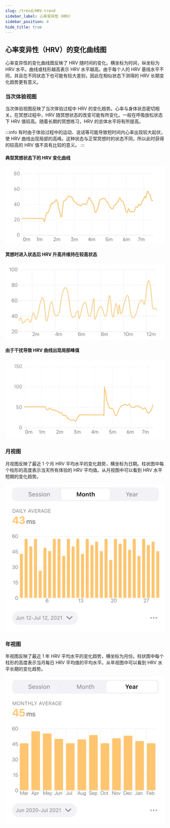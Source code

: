```yaml
---
slug: /trend/HRV-trend
sidebar_label: 心率变异性（HRV）
sidebar_position: 4
hide_title: true
---
```


## 心率变异性（HRV）的变化曲线图

心率变异性的变化曲线图反映了 HRV 随时间的变化。横坐标为时间，纵坐标为 HRV 水平。曲线或柱形越高表示 HRV 水平越高。由于每个人的 HRV 基线水平不同，并且在不同状态下也可能有较大差别，因此在相似状态下测得的 HRV 长期变化趋势更有意义。

### 当次体验视图

当次体验视图反映了当次体验过程中 HRV 的变化趋势。心率与身体状态密切相关。在冥想过程中，HRV 随冥想状态的改变可能有所变化。一般在呼吸放松状态下 HRV 值较高。随着长期的冥想练习，HRV 的总体水平将有所提高。

:::info
有时由于体验过程中的运动、说话等可能导致短时间内心率出现较大起伏，使 HRV 曲线出现局部的高峰。这种状态与正常冥想时的状态不同，所以此时获得的较高的 HRV 值不具有比较的意义。
:::

#### 典型冥想状态下的 HRV 变化曲线
![典型冥想状态下的 HRV 变化曲线](Image3/14.png)

#### 冥想时进入状态后 HRV 升高并维持在较高状态
![冥想时进入状态后 HRV 升高并维持在较高状态](Image3/15.png)

#### 由于干扰导致 HRV 曲线出现局部峰值
![由于干扰导致 HRV 曲线出现局部峰值](Image3/16.png)

### 月视图

月视图反映了最近 1 个月 HRV 平均水平的变化趋势，横坐标为日期。柱状图中每个柱形的高度表示当天所有体验的 HRV 平均值。从月视图中可以看到 HRV 水平短期的变化趋势。

![图](Image3/hrv-m.png)

### 年视图

年视图反映了最近 1 年 HRV 平均水平的变化趋势，横坐标为月份。柱状图中每个柱形的高度表示当月每日 HRV 平均值的平均水平。从年视图中可以看到 HRV 水平长期的变化趋势。

![图](Image3/hrv-m-1.png)
